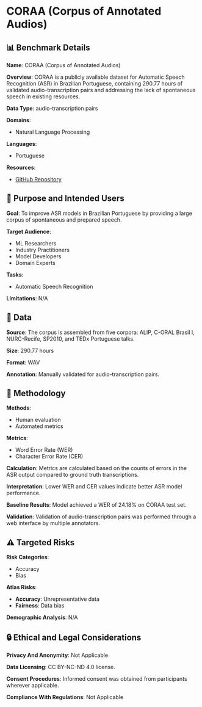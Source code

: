 # CORAA (Corpus of Annotated Audios)

## 📊 Benchmark Details

**Name**: CORAA (Corpus of Annotated Audios)

**Overview**: CORAA is a publicly available dataset for Automatic Speech Recognition (ASR) in Brazilian Portuguese, containing 290.77 hours of validated audio-transcription pairs and addressing the lack of spontaneous speech in existing resources.

**Data Type**: audio-transcription pairs

**Domains**:
- Natural Language Processing

**Languages**:
- Portuguese

**Resources**:
- [GitHub Repository](https://github.com/nilc-nlp/CORAA)

## 🎯 Purpose and Intended Users

**Goal**: To improve ASR models in Brazilian Portuguese by providing a large corpus of spontaneous and prepared speech.

**Target Audience**:
- ML Researchers
- Industry Practitioners
- Model Developers
- Domain Experts

**Tasks**:
- Automatic Speech Recognition

**Limitations**: N/A

## 💾 Data

**Source**: The corpus is assembled from five corpora: ALIP, C-ORAL Brasil I, NURC-Recife, SP2010, and TEDx Portuguese talks.

**Size**: 290.77 hours

**Format**: WAV

**Annotation**: Manually validated for audio-transcription pairs.

## 🔬 Methodology

**Methods**:
- Human evaluation
- Automated metrics

**Metrics**:
- Word Error Rate (WER)
- Character Error Rate (CER)

**Calculation**: Metrics are calculated based on the counts of errors in the ASR output compared to ground truth transcriptions.

**Interpretation**: Lower WER and CER values indicate better ASR model performance.

**Baseline Results**: Model achieved a WER of 24.18% on CORAA test set.

**Validation**: Validation of audio-transcription pairs was performed through a web interface by multiple annotators.

## ⚠️ Targeted Risks

**Risk Categories**:
- Accuracy
- Bias

**Atlas Risks**:
- **Accuracy**: Unrepresentative data
- **Fairness**: Data bias

**Demographic Analysis**: N/A

## 🔒 Ethical and Legal Considerations

**Privacy And Anonymity**: Not Applicable

**Data Licensing**: CC BY-NC-ND 4.0 license.

**Consent Procedures**: Informed consent was obtained from participants wherever applicable.

**Compliance With Regulations**: Not Applicable
